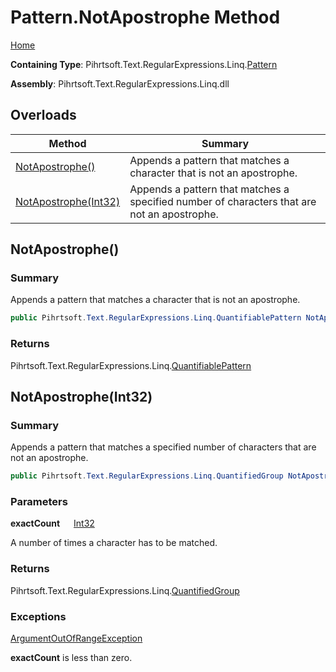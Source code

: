 # Pattern\.NotApostrophe Method

[Home](../../../../../../README.md)

**Containing Type**: Pihrtsoft\.Text\.RegularExpressions\.Linq\.[Pattern](../README.md)

**Assembly**: Pihrtsoft\.Text\.RegularExpressions\.Linq\.dll

## Overloads

| Method | Summary |
| ------ | ------- |
| [NotApostrophe()](#Pihrtsoft_Text_RegularExpressions_Linq_Pattern_NotApostrophe) | Appends a pattern that matches a character that is not an apostrophe\. |
| [NotApostrophe(Int32)](#Pihrtsoft_Text_RegularExpressions_Linq_Pattern_NotApostrophe_System_Int32_) | Appends a pattern that matches a specified number of characters that are not an apostrophe\. |

## NotApostrophe\(\) <a name="Pihrtsoft_Text_RegularExpressions_Linq_Pattern_NotApostrophe"></a>

### Summary

Appends a pattern that matches a character that is not an apostrophe\.

```csharp
public Pihrtsoft.Text.RegularExpressions.Linq.QuantifiablePattern NotApostrophe()
```

### Returns

Pihrtsoft\.Text\.RegularExpressions\.Linq\.[QuantifiablePattern](../../QuantifiablePattern/README.md)

## NotApostrophe\(Int32\) <a name="Pihrtsoft_Text_RegularExpressions_Linq_Pattern_NotApostrophe_System_Int32_"></a>

### Summary

Appends a pattern that matches a specified number of characters that are not an apostrophe\.

```csharp
public Pihrtsoft.Text.RegularExpressions.Linq.QuantifiedGroup NotApostrophe(int exactCount)
```

### Parameters

**exactCount** &emsp; [Int32](https://docs.microsoft.com/en-us/dotnet/api/system.int32)

A number of times a character has to be matched\.

### Returns

Pihrtsoft\.Text\.RegularExpressions\.Linq\.[QuantifiedGroup](../../QuantifiedGroup/README.md)

### Exceptions

[ArgumentOutOfRangeException](https://docs.microsoft.com/en-us/dotnet/api/system.argumentoutofrangeexception)

**exactCount** is less than zero\.

